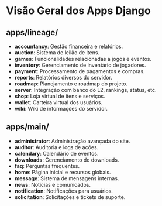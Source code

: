 # Visão Geral dos Apps Django

## apps/lineage/
- **accountancy**: Gestão financeira e relatórios.
- **auction**: Sistema de leilão de itens.
- **games**: Funcionalidades relacionadas a jogos e eventos.
- **inventory**: Gerenciamento de inventário de jogadores.
- **payment**: Processamento de pagamentos e compras.
- **reports**: Relatórios diversos do servidor.
- **roadmap**: Planejamento e roadmap do projeto.
- **server**: Integração com banco do L2, rankings, status, etc.
- **shop**: Loja virtual de itens e serviços.
- **wallet**: Carteira virtual dos usuários.
- **wiki**: Wiki de informações do servidor.

## apps/main/
- **administrator**: Administração avançada do site.
- **auditor**: Auditoria e logs de ações.
- **calendary**: Calendário de eventos.
- **downloads**: Gerenciamento de downloads.
- **faq**: Perguntas frequentes.
- **home**: Página inicial e recursos globais.
- **message**: Sistema de mensagens internas.
- **news**: Notícias e comunicados.
- **notification**: Notificações para usuários.
- **solicitation**: Solicitações e tickets de suporte. 